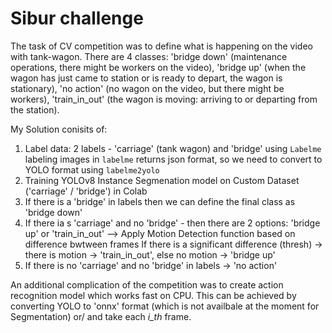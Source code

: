 # Sibur challenge
The task of CV competition was to define what is happening on the video with tank-wagon. There are 4 classes: 'bridge down' (maintenance operations, there might be workers on the video), 'bridge up' (when the wagon has just came to station or is ready to depart, the wagon is stationary), 'no action' (no wagon on the video, but there might be workers), 'train_in_out' (the wagon is moving: arriving to or departing from the station).

My Solution conisits of:
1) Label data: 2 labels -  'carriage' (tank wagon) and 'bridge' using `Labelme`
   labeling images in `labelme` returns json format, so we need to convert to YOLO format using `labelme2yolo`
2) Training YOLOv8 Instance Segmenation model on Custom Dataset ('carriage' / 'bridge') in Colab
3) If there is a 'bridge' in labels then we can define the final class as 'bridge down'
4) If there ia s 'carriage' and no 'bridge' - then there are 2 options: 'bridge up' or 'train_in_out' --> Apply  Motion Detection function based on difference bwtween frames
   If there is a significant difference (thresh) -> there is motion -> 'train_in_out', else no motion -> 'bridge up'
5) If there is no 'carriage' and no 'bridge' in labels -> 'no action'

An additional complication of the competition was to create action recognition model which works fast on CPU. This can be achieved by converting YOLO to 'onnx' format (which is not availbale at the moment for Segmentation) or/ and take each _i_th_ frame.
